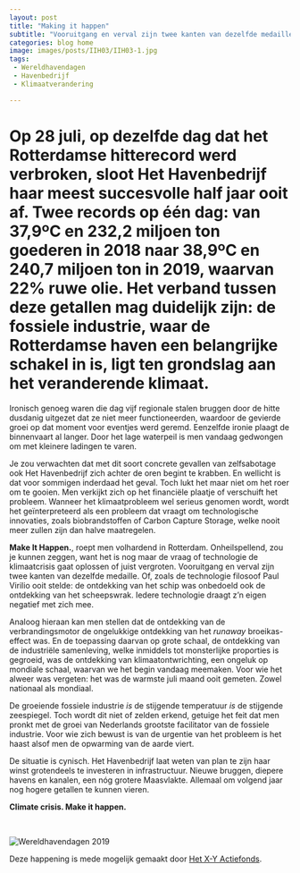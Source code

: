 ```yaml
---
layout: post
title: "Making it happen"
subtitle: "Vooruitgang en verval zijn twee kanten van dezelfde medaille."
categories: blog home
image: images/posts/IIH03/IIH03-1.jpg
tags: 
 - Wereldhavendagen
 - Havenbedrijf
 - Klimaatverandering

---
```

# Op 28 juli, op dezelfde dag dat het Rotterdamse hitterecord werd verbroken, sloot Het Havenbedrijf haar meest succesvolle half jaar ooit af. Twee records op één dag: van 37,9ºC en 232,2 miljoen ton goederen in 2018 naar 38,9ºC en 240,7 miljoen ton in 2019, waarvan 22% ruwe olie. Het verband tussen deze getallen mag duidelijk zijn: de fossiele industrie, waar de Rotterdamse haven een belangrijke schakel in is, ligt ten grondslag aan het veranderende klimaat.

Ironisch genoeg waren die dag vijf regionale stalen bruggen door de hitte dusdanig uitgezet dat ze niet meer functioneerden, waardoor de gevierde groei op dat moment voor eventjes werd geremd. Eenzelfde ironie plaagt de binnenvaart al langer. Door het lage waterpeil is men vandaag gedwongen om met kleinere ladingen te varen.

Je zou verwachten dat met dit soort concrete gevallen van zelfsabotage ook Het Havenbedrijf zich achter de oren begint te krabben. En wellicht is dat voor sommigen inderdaad het geval. Toch lukt het maar niet om het roer om te gooien. Men verkijkt zich op het financiële plaatje of verschuift het probleem. Wanneer het klimaatprobleem wel serieus genomen wordt, wordt het geïnterpreteerd als een probleem dat vraagt om technologische innovaties, zoals biobrandstoffen of Carbon Capture Storage, welke nooit meer zullen zijn dan halve maatregelen.

**Make It Happen.**, roept men volhardend in Rotterdam. Onheilspellend, zou je kunnen zeggen, want het is nog maar de vraag of technologie de klimaatcrisis gaat oplossen of juist vergroten. Vooruitgang en verval zijn twee kanten van dezelfde medaille. Of, zoals de technologie filosoof Paul Virilio ooit stelde: de ontdekking van het schip was onbedoeld ook de ontdekking van het scheepswrak. Iedere technologie draagt z’n eigen negatief met zich mee.

Analoog hieraan kan men stellen dat de ontdekking van de verbrandingsmotor de ongelukkige ontdekking van het _runaway_ broeikas-effect was. En de toepassing daarvan op grote schaal, de ontdekking van de industriële samenleving, welke inmiddels tot monsterlijke proporties is gegroeid, was de ontdekking van klimaatontwrichting, een ongeluk op mondiale schaal, waarvan we het begin vandaag meemaken. Voor wie het alweer was vergeten: het was de warmste juli maand ooit gemeten. Zowel nationaal als mondiaal.

De groeiende fossiele industrie _is_ de stijgende temperatuur _is_ de stijgende zeespiegel. Toch wordt dit niet of zelden erkend, getuige het feit dat men pronkt met de groei van Nederlands grootste facilitator van de fossiele industrie. Voor wie zich bewust is van de urgentie van het probleem is het haast alsof men de opwarming van de aarde viert.

De situatie is cynisch. Het Havenbedrijf laat weten van plan te zijn haar winst grotendeels te investeren in infrastructuur. Nieuwe bruggen, diepere havens en kanalen, een nóg grotere Maasvlakte. Allemaal om volgend jaar nog hogere getallen te kunnen vieren. 

**Climate crisis. Make it happen.**

<br>

![Wereldhavendagen 2019](https://www.rotterdamisithappening.nl/images/posts/IIH03/IIH03-3.jpg)

Deze happening is mede mogelijk gemaakt door [Het X-Y Actiefonds](https://hetactiefonds.nl/en/homepage/).